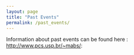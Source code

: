 ```yaml
---
layout: page
title: "Past Events"
permalink: /past_events/
---
```


<p>Information about past events can be found here : <a href="http://www.pcs.usp.br/~mabs/">http://www.pcs.usp.br/~mabs/</a>: 
</p>
